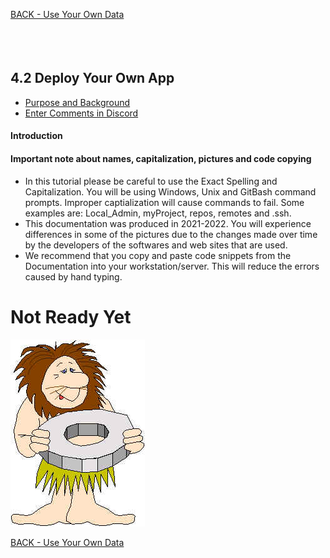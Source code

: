 <!-- ------------------------------------------------------------------------- -->

<div class="page-back">

[BACK - Use Your Own Data](/formR/fr0501_Use-Your_Qwn_Data.md)
</div><div class="page-next disabled">


</div><div style="margin-top:35px">&nbsp;</div>

<!-- ------------------------------------------------------------------------- -->


## 4.2 Deploy Your Own App <!-- {docsify-ignore} -->
- [Purpose and Background](../Setup/purposes/pfr0307_Setup-React-Apps-Ubuntu.md)
- [Enter Comments in Discord](https://discord.com/channels/928752444316483585/959890078266699813)

#### Introduction <!-- {docsify-ignore} -->


#### Important note about names, capitalization, pictures and code copying <!-- {docsify-ignore} -->
- In this tutorial please be careful to use the Exact Spelling and Capitalization. You will be using Windows, Unix and GitBash command prompts. Improper captialization will cause commands to fail. Some examples are: Local_Admin, myProject, repos, remotes and .ssh.
- This documentation was produced in 2021-2022. You will experience differences in some of the pictures due to the changes made over time by the developers of the softwares and web sites that are used.
- We recommend that you copy and paste code snippets from the Documentation into your workstation/server. This will reduce the errors caused by hand typing.


# Not Ready Yet

![Not Ready Yet](./images/fr0000-01_not-ready.png "Not Ready Yet")

<!-- ------------------------------------------------------------------------- -->

<div class="page-back">

[BACK - Use Your Own Data](/formR/fr0501_Use-Your_Qwn_Data.md)
</div><div class="page-next disabled">


</div>

<!-- ------------------------------------------------------------------------- -->